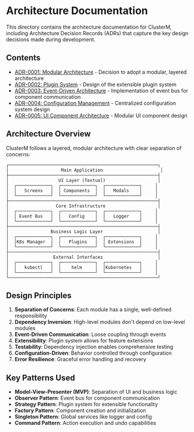 # Architecture Documentation

This directory contains the architecture documentation for ClusterM, including Architecture Decision Records (ADRs) that capture the key design decisions made during development.

## Contents

- [ADR-0001: Modular Architecture](./ADR-0001-modular-architecture.md) - Decision to adopt a modular, layered architecture
- [ADR-0002: Plugin System](./ADR-0002-plugin-system.md) - Design of the extensible plugin system
- [ADR-0003: Event-Driven Architecture](./ADR-0003-event-driven-architecture.md) - Implementation of event bus for component communication
- [ADR-0004: Configuration Management](./ADR-0004-configuration-management.md) - Centralized configuration system design
- [ADR-0005: UI Component Architecture](./ADR-0005-ui-component-architecture.md) - Modular UI component design

## Architecture Overview

ClusterM follows a layered, modular architecture with clear separation of concerns:

```
┌─────────────────────────────────────────────────────────┐
│                    Main Application                      │
├─────────────────────────────────────────────────────────┤
│                   UI Layer (Textual)                    │
│  ┌─────────────┐  ┌─────────────┐  ┌─────────────┐     │
│  │   Screens   │  │ Components  │  │   Modals    │     │
│  └─────────────┘  └─────────────┘  └─────────────┘     │
├─────────────────────────────────────────────────────────┤
│                  Core Infrastructure                    │
│  ┌─────────────┐  ┌─────────────┐  ┌─────────────┐     │
│  │ Event Bus   │  │   Config    │  │   Logger    │     │
│  └─────────────┘  └─────────────┘  └─────────────┘     │
├─────────────────────────────────────────────────────────┤
│                Business Logic Layer                     │
│  ┌─────────────┐  ┌─────────────┐  ┌─────────────┐     │
│  │K8s Manager  │  │   Plugins   │  │ Extensions  │     │
│  └─────────────┘  └─────────────┘  └─────────────┘     │
├─────────────────────────────────────────────────────────┤
│                 External Interfaces                     │
│  ┌─────────────┐  ┌─────────────┐  ┌─────────────┐     │
│  │   kubectl   │  │    helm     │  │Kubernetes   │     │
│  └─────────────┘  └─────────────┘  └─────────────┘     │
└─────────────────────────────────────────────────────────┘
```

## Design Principles

1. **Separation of Concerns**: Each module has a single, well-defined responsibility
2. **Dependency Inversion**: High-level modules don't depend on low-level modules
3. **Event-Driven Communication**: Loose coupling through events
4. **Extensibility**: Plugin system allows for feature extensions
5. **Testability**: Dependency injection enables comprehensive testing
6. **Configuration-Driven**: Behavior controlled through configuration
7. **Error Resilience**: Graceful error handling and recovery

## Key Patterns Used

- **Model-View-Presenter (MVP)**: Separation of UI and business logic
- **Observer Pattern**: Event bus for component communication
- **Strategy Pattern**: Plugin system for extensible functionality
- **Factory Pattern**: Component creation and initialization
- **Singleton Pattern**: Global services like logger and config
- **Command Pattern**: Action execution and undo capabilities
